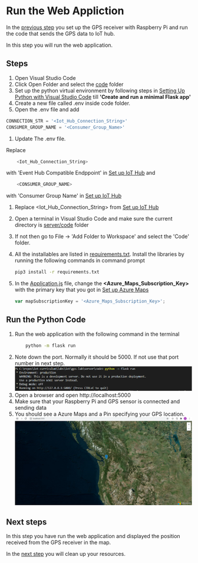 # Run the Web Appliction
In the [previous step](./add-gps-to-pi.md) you set up the GPS receiver with Raspberry Pi and run the code that sends the GPS data to IoT hub.

In this step you will run the web application.

## Steps

1. Open Visual Studio Code
1. Click Open Folder and select the [code](../server/code) folder
1. Set up the python virtual environment by following steps in [Setting Up Python with Visual Studio Code](https://code.visualstudio.com/docs/python/tutorial-flask) till **'Create and run a minimal Flask app'**
4.  Create a new file called .env inside code folder.
1. Open the .env file and add
```python
CONNECTION_STR = '<Iot_Hub_Connection_String>'
CONSUMER_GROUP_NAME = '<Consumer_Group_Name>'
```
1. Update The .env file.

Replace
    
```python
    <Iot_Hub_Connection_String>
```
with 'Event Hub Compatible Endppoint' in [Set up IoT Hub](./set-up-iot-hub.md)
and
```python
    <CONSUMER_GROUP_NAME>
```
with 'Consumer Group Name' in [Set up IoT Hub](./set-up-iot-hub.md)

1. Replace <Iot_Hub_Connection_String> from [Set up IoT Hub](./set-up-iot-hub.md)
1. Open a terminal in Visual Studio Code and make sure the current directory is [server/code](../server/code) folder
1. If not then go to File -> 'Add Folder to Workspace' and select the 'Code' folder.
1. All the installables are listed in [requirements.txt](../server/code/requirements.txt). Install the libraries by running the following commands in command prompt

    ```sh
    pip3 install -r requirements.txt
    ```
5. In the [Application.js](../server/code/static/js/application.js) file, change the **<Azure_Maps_Subscription_Key>** with the primary key that you got in [Set up Azure Maps](./set-up-azure-maps.md)
    ```js
    var mapSubscriptionKey = '<Azure_Maps_Subscription_Key>';
    ```
## Run the Python Code
1. Run the web application with the following command in the terminal
    ```sh
        python -m flask run
    ```
1. Note down the port. Normally it should be 5000. If not use that port number in next step.
![Web Server Running](../images/web-server-running.png)
1. Open a browser and open http://localhost:5000
1. Make sure that your Raspberry Pi and GPS sensor is connected and sending data
1. You should see a Azure Maps and a Pin specifying your GPS location.
![Azure Maps](../images/map-view.png)

## Next steps

In this step you have run the web application and displayed the position received from the GPS receiver in the map.

In the [next step](./clean-up.md) you will clean up your resources.

